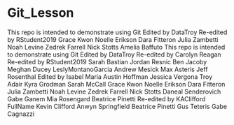# Git_Lesson
This repo is intended to demonstrate using Git
Edited by DataTroy
Re-edited by RStudent2019
Grace Kwon
Noelle Erikson
Dara Fitteron
Julia Zambetti
Noah Levine
Zedrek Farrell
Nick Stotts 
Amelia Baffuto
This repo is intended to demonstrate using Git
Edited by DataTroy
Re-edited by Carolyn Reagan
Re-edited by RStudent2019
Sarah Bastian
Jordan Resnic
Ben Jacoby
Meghan Ducey
LeslyMontanoGarcia
Andrew Mesick
Max Asteris
Jeff Rosenthal
Edited by Isabel Maria
Austin Hoffman
Jessica Vergona
Troy Adair
Kyra Grodman
Sarah McCall
Grace Kwon
Noelle Erikson
Dara Fitteron
Julia Zambetti
Noah Levine
Zedrek Farrell
Nick Stotts 
Daneal Senderovich
Gabe Ganem
Mia Rosengard
Beatrice Pinetti
Re-edited by KAClifford
FullName Kevin Clifford
Anwyn Springfield
Beatrice Pinetti
Gus Teteris
Gabe Cagnazzi
